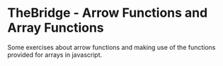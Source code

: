# TheBridge - Arrow Functions and Array Functions

Some exercises about arrow functions and making use of the functions provided for arrays in javascript.
